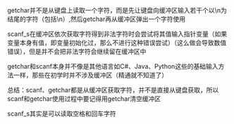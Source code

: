 getchar并不是从键盘上读取一个字符，而是先让键盘向缓冲区输入若干个以\n为结尾的字符（包括\n）,然后getchar再从缓冲区弹出一个字符使用

scanf_s在缓冲区依次获取字符得到非法字符时会尝试将其值输入指针变量（如果变量本身有值，即变量初始化过，那么不进行这种错误尝试）（这么做会导致数值错误），但是并不会把非法字符会继续留在缓冲区中

getchar和scanf本身并不像是其他语言如C#、Java、Python这些的基础输入方法一样，那些在初学时并不涉及缓冲区（精通就不知道了）

总结：scanf、getchar都是从缓冲区获取字符，并不是直接从键盘获取，所以scanf和getchar使用过程中要记得用getchar清空缓冲区

scanf_s其实是可以读取空格和回车字符
